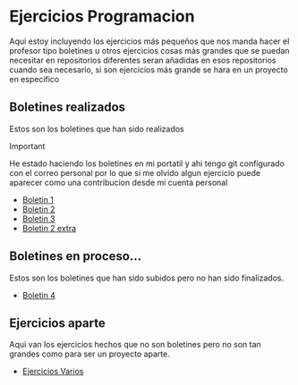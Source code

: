 # Ejercicios Programacion
Aqui estoy incluyendo los ejercicios más pequeños que nos manda hacer el profesor tipo boletines u otros ejercicios cosas más grandes que se puedan necesitar en repositorios diferentes seran añadidas en esos repositorios cuando sea necesario, si son ejercicios más grande se hara en un proyecto en especifico
## Boletines realizados
Estos son los boletines que han sido realizados

> [!IMPORTANT]
> He estado haciendo los boletines en mi portatil y ahi tengo git configurado con el correo personal por lo que si me olvido algun ejercicio
> puede aparecer como una contribucion desde mi cuenta personal

- [Boletin 1](Boletin1/src)
- [Boletin 2](Boletin2/src)
- [Boletin 3](Boletin_3/src)
- [Boletin 2 extra](Boletin2_extra/src)
  
## Boletines en proceso...
Estos son los boletines que han sido subidos pero no han sido finalizados.
- [Boletin 4](Boletin4/src)

## Ejercicios aparte
Aqui van los ejercicios hechos que no son boletines pero no son tan grandes como para
ser un proyecto aparte.

- [Ejercicios Varios](EjerciciosVarios/src)

